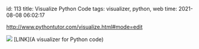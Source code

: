 id: 113
title: Visualize Python Code
tags: visualizer, python, web
time: 2021-08-08 06:02:17

http://www.pythontutor.com/visualize.html#mode=edit

![](http://localhost/bkmks_fotos/pics/None)
[LINK](A visualizer for Python code)